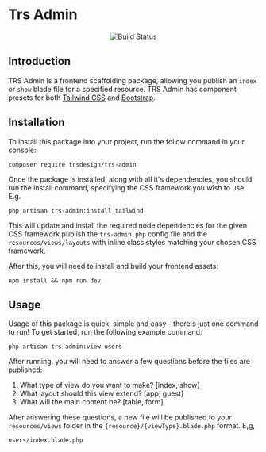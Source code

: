 # Trs Admin

<p align="center">
    <a href="https://github.com/trsdesign/trs-admin-dev/actions">
        <img src="https://github.com/trsdesign/trs-admin-dev/workflows/tests/badge.svg" alt="Build Status">
    </a>
</p>

## Introduction

TRS Admin is a frontend scaffolding package, allowing you publish an `index` or `show` blade file for a specified resource. TRS Admin has component presets for both [Tailwind CSS](https://tailwindcss.com) and [Bootstrap](http://getbootstrap.com).

## Installation

To install this package into your project, run the follow command in your console:

```
composer require trsdesign/trs-admin
```

Once the package is installed, along with all it's dependencies, you should run the install command, specifying the CSS framework you wish to use. E.g.

```
php artisan trs-admin:install tailwind
```

This will update and install the required node dependencies for the given CSS framework publish the `trs-admin.php` config file and the `resources/views/layouts` with inline class styles matching your chosen CSS framework.

After this, you will need to install and build your frontend assets:

```
npm install && npm run dev
```

## Usage

Usage of this package is quick, simple and easy - there's just one command to run! To get started, run the following example command:

```
php artisan trs-admin:view users
```

After running, you will need to answer a few questions before the files are published:

1. What type of view do you want to make? [index, show]
2. What layout should this view extend? [app, guest]
3. What will the main content be? [table, form]

After answering these questions, a new file will be published to your `resources/views` folder in the `{resource}/{viewType}.blade.php` format. E,g,

```
users/index.blade.php
```